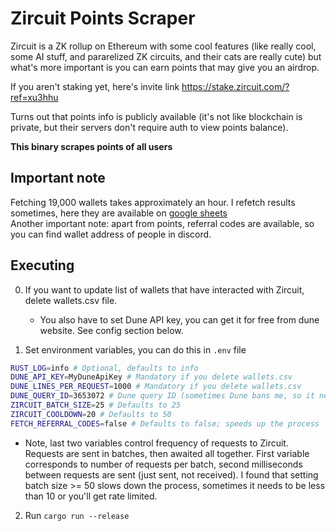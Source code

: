 # Zircuit Points Scraper

Zircuit is a ZK rollup on Ethereum with some cool features (like really cool, some AI stuff, and pararelized ZK circuits, and their cats are really cute)
but what's more important is you can earn points that may give you an airdrop.

If you aren't staking yet, here's invite link https://stake.zircuit.com/?ref=xu3hhu

Turns out that points info is publicly available (it's not like blockchain is private, but their servers don't require auth to view points balance).

**This binary scrapes points of all users**

## Important note

Fetching 19,000 wallets takes approximately an hour. I refetch results sometimes, here they are available on [google sheets](https://docs.google.com/spreadsheets/d/1fbssrYKsxSd9mKDuwAKjMwXwGRMxdVyZiFATj6X1vT0/edit?usp=sharing)  
Another important note: apart from points, referral codes are available, so you can find wallet address of people in discord.

## Executing

0. If you want to update list of wallets that have interacted with Zircuit, delete wallets.csv file.

   - You also have to set Dune API key, you can get it for free from dune website. See config section below.

1. Set environment variables, you can do this in `.env` file

```bash
RUST_LOG=info # Optional, defaults to info
DUNE_API_KEY=MyDuneApiKey # Mandatory if you delete wallets.csv
DUNE_LINES_PER_REQUEST=1000 # Mandatory if you delete wallets.csv
DUNE_QUERY_ID=3653072 # Dune query ID (sometimes Dune bans me, so it needs to be changed)
ZIRCUIT_BATCH_SIZE=25 # Defaults to 25
ZIRCUIT_COOLDOWN=20 # Defaults to 50
FETCH_REFERRAL_CODES=false # Defaults to false; speeds up the process
```

- Note, last two variables control frequency of requests to Zircuit. Requests are sent in batches, then awaited all together.
  First variable corresponds to number of requests per batch, second milliseconds between requests are sent (just sent, not received).
  I found that setting batch size >= 50 slows down the process, sometimes it needs to be less than 10 or you'll get rate limited.

2. Run `cargo run --release`
